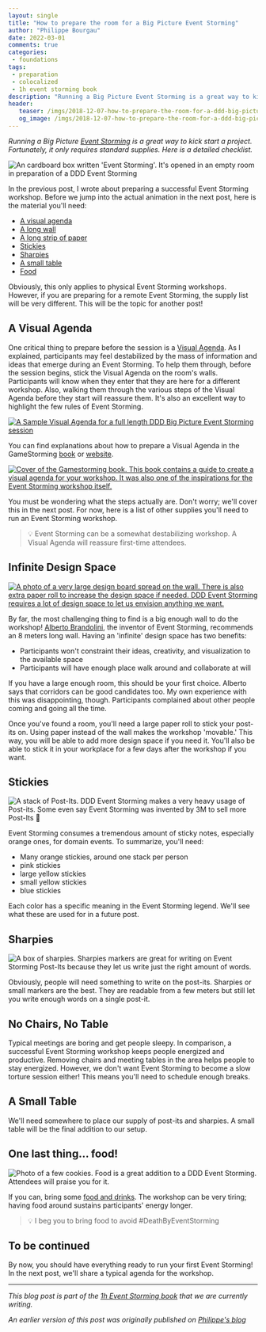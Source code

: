 ```yaml
---
layout: single
title: "How to prepare the room for a Big Picture Event Storming"
author: "Philippe Bourgau"
date: 2022-03-01
comments: true
categories:
 - foundations
tags:
 - preparation
 - colocalized
 - 1h event storming book
description: "Running a Big Picture Event Storming is a great way to kick start a project. Fortunately, it only requires standard supplies. Here is a detailed checklist going from preparing a Visual Agenda to Post-Its to food."
header:
   teaser: /imgs/2018-12-07-how-to-prepare-the-room-for-a-ddd-big-picture-event-storming/event-storming-box-teaser.jpeg
   og_image: /imgs/2018-12-07-how-to-prepare-the-room-for-a-ddd-big-picture-event-storming/event-storming-box-og.jpeg
---
```

_Running a Big Picture [Event Storming](https://www.eventstorming.com/) is a great way to kick start a project. Fortunately, it only requires standard supplies. Here is a detailed checklist._

![An cardboard box written 'Event Storming'. It's opened in an empty room in preparation of a DDD Event Storming]({{site.url}}{{site.baseurl}}/imgs/2018-12-07-how-to-prepare-the-room-for-a-ddd-big-picture-event-storming/event-storming-box.jpeg)

In the previous post, I wrote about preparing a successful Event Storming workshop. Before we jump into the actual animation in the next post, here is the material you&#39;ll need:

- [A visual agenda]({{site.url}}{{site.baseurl}}/foundations/how-to-prepare-the-room-for-a-ddd-big-picture-event-storming/#a-visual-agenda)
- [A long wall]({{site.url}}{{site.baseurl}}/foundations/how-to-prepare-the-room-for-a-ddd-big-picture-event-storming/#infinite-design-space)
- [A long strip of paper]({{site.url}}{{site.baseurl}}/foundations/how-to-prepare-the-room-for-a-ddd-big-picture-event-storming/#infinite-design-space)
- [Stickies]({{site.url}}{{site.baseurl}}/foundations/how-to-prepare-the-room-for-a-ddd-big-picture-event-storming/#stickies)
- [Sharpies]({{site.url}}{{site.baseurl}}/foundations/how-to-prepare-the-room-for-a-ddd-big-picture-event-storming/#sharpies)
- [A small table]({{site.url}}{{site.baseurl}}/foundations/how-to-prepare-the-room-for-a-ddd-big-picture-event-storming/#a-small-table)
- [Food]({{site.url}}{{site.baseurl}}/foundations/how-to-prepare-the-room-for-a-ddd-big-picture-event-storming/#one-last-thing-food)

Obviously, this only applies to physical Event Storming workshops. However, if you are preparing for a remote Event Storming, the supply list will be very different. This will be the topic for another post!

## A Visual Agenda

One critical thing to prepare before the session is a [Visual Agenda](https://gamestorming.com/visual-agenda/). As I explained, participants may feel destabilized by the mass of information and ideas that emerge during an Event Storming. To help them through, before the session begins, stick the Visual Agenda on the room&#39;s walls. Participants will know when they enter that they are here for a different workshop. Also, walking them through the various steps of the Visual Agenda before they start will reassure them. It&#39;s also an excellent way to highlight the few rules of Event Storming.

[![A Sample Visual Agenda for a full length DDD Big Picture Event Storming session]({{site.url}}{{site.baseurl}}/imgs/2018-12-07-how-to-prepare-the-room-for-a-ddd-big-picture-event-storming/visual-agenda-small.jpg)]({{site.url}}{{site.baseurl}}/imgs/2018-12-07-how-to-prepare-the-room-for-a-ddd-big-picture-event-storming/visual-agenda.jpg)

You can find explanations about how to prepare a Visual Agenda in the GameStorming [book](https://www.amazon.com/Gamestorming-Playbook-Innovators-Rulebreakers-Changemakers/dp/0596804172/ref=sr_1_1?ie=UTF8&amp;qid=1544163919&amp;sr=8-1&amp;keywords=gamestorming) or [website](https://gamestorming.com/visual-agenda/).

[![Cover of the Gamestorming book. This book contains a guide to create a visual agenda for your workshop. It was also one of the inspirations for the Event Storming workshop itself.]({{site.url}}{{site.baseurl}}/imgs/2018-12-07-how-to-prepare-the-room-for-a-ddd-big-picture-event-storming/gamestorming.jpg)](https://www.amazon.com/Gamestorming-Playbook-Innovators-Rulebreakers-Changemakers/dp/0596804172/ref=sr_1_1?ie=UTF8&qid=1544163919&sr=8-1&keywords=gamestorming)

You must be wondering what the steps actually are. Don&#39;t worry; we&#39;ll cover this in the next post. For now, here is a list of other supplies you&#39;ll need to run an Event Storming workshop.

> 💡 Event Storming can be a somewhat destabilizing workshop. A Visual Agenda will reassure first-time attendees.

## Infinite Design Space

[![A photo of a very large design board spread on the wall. There is also extra paper roll to increase the design space if needed. DDD Event Storming requires a lot of design space to let us envision anything we want.]({{site.url}}{{site.baseurl}}/imgs/2018-12-07-how-to-prepare-the-room-for-a-ddd-big-picture-event-storming/infinite-design-space-small.jpg)]({{site.url}}{{site.baseurl}}/imgs/2018-12-07-how-to-prepare-the-room-for-a-ddd-big-picture-event-storming/infinite-design-space.jpg)

By far, the most challenging thing to find is a big enough wall to do the workshop! [Alberto Brandolini](https://twitter.com/ziobrando?lang=en), the inventor of Event Storming, recommends an 8 meters long wall. Having an &#39;infinite&#39; design space has two benefits:

- Participants won&#39;t constraint their ideas, creativity, and visualization to the available space
- Participants will have enough place walk around and collaborate at will

If you have a large enough room, this should be your first choice. Alberto says that corridors can be good candidates too. My own experience with this was disappointing, though. Participants complained about other people coming and going all the time.

Once you&#39;ve found a room, you&#39;ll need a large paper roll to stick your post-its on. Using paper instead of the wall makes the workshop &#39;movable.&#39; This way, you will be able to add more design space if you need it. You&#39;ll also be able to stick it in your workplace for a few days after the workshop if you want.

## Stickies

![A stack of Post-Its. DDD Event Storming makes a very heavy usage of Post-its. Some even say Event Storming was invented by 3M to sell more Post-Its 🤣]({{site.url}}{{site.baseurl}}/imgs/2018-12-07-how-to-prepare-the-room-for-a-ddd-big-picture-event-storming/post-its.jpg)

Event Storming consumes a tremendous amount of sticky notes, especially orange ones, for domain events. To summarize, you&#39;ll need:

- Many orange stickies, around one stack per person
- pink stickies
- large yellow stickies
- small yellow stickies
- blue stickies

Each color has a specific meaning in the Event Storming legend. We&#39;ll see what these are used for in a future post.

## Sharpies

![A box of sharpies. Sharpies markers are great for writing on Event Storming Post-Its because they let us write just the right amount of words.]({{site.url}}{{site.baseurl}}/imgs/2018-12-07-how-to-prepare-the-room-for-a-ddd-big-picture-event-storming/sharpies.jpg)

Obviously, people will need something to write on the post-its. Sharpies or small markers are the best. They are readable from a few meters but still let you write enough words on a single post-it.

## No Chairs, No Table

Typical meetings are boring and get people sleepy. In comparison, a successful Event Storming workshop keeps people energized and productive. Removing chairs and meeting tables in the area helps people to stay energized. However, we don&#39;t want Event Storming to become a slow torture session either! This means you&#39;ll need to schedule enough breaks.

## A Small Table

We&#39;ll need somewhere to place our supply of post-its and sharpies. A small table will be the final addition to our setup.

## One last thing… food!

![Photo of a few cookies. Food is a great addition to a DDD Event Storming. Attendees will praise you for it.]({{site.url}}{{site.baseurl}}/imgs/2018-12-07-how-to-prepare-the-room-for-a-ddd-big-picture-event-storming/cookies.jpg)

If you can, bring some [food and drinks](https://philippe.bourgau.net/how-we-increased-productivity-by-25-with-a-fruit-basket-at-work/). The workshop can be very tiring; having food around sustains participants&#39; energy longer.

> 💡 I beg you to bring food to avoid #DeathByEventStorming

## To be continued

By now, you should have everything ready to run your first Event Storming! In the next post, we&#39;ll share a typical agenda for the workshop.

----
_This blog post is part of the [1h Event Storming book]({{site.url}}{{site.baseurl}}/1h-event-storming-book/) that we are currently writing._

_An earlier version of this post was originally published on [Philippe's blog](https://philippe.bourgau.net/how-to-prepare-the-room-for-a-ddd-big-picture-event-storming/)_
